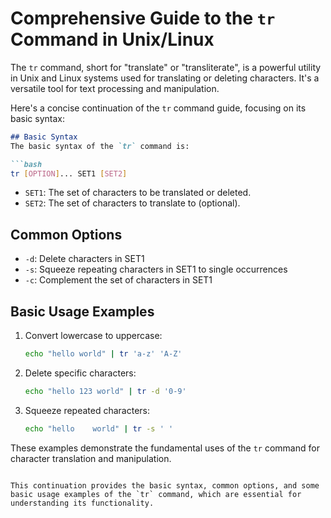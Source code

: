 # Comprehensive Guide to the `tr` Command in Unix/Linux

The `tr` command, short for "translate" or "transliterate", is a powerful utility in Unix and Linux systems used for translating or deleting characters. It's a versatile tool for text processing and manipulation.

Here's a concise continuation of the `tr` command guide, focusing on its basic syntax:

````tr.md
## Basic Syntax
The basic syntax of the `tr` command is:

```bash
tr [OPTION]... SET1 [SET2]
````

- `SET1`: The set of characters to be translated or deleted.
- `SET2`: The set of characters to translate to (optional).

## Common Options

- `-d`: Delete characters in SET1
- `-s`: Squeeze repeating characters in SET1 to single occurrences
- `-c`: Complement the set of characters in SET1

## Basic Usage Examples

1. Convert lowercase to uppercase:

   ```bash
   echo "hello world" | tr 'a-z' 'A-Z'
   ```

2. Delete specific characters:

   ```bash
   echo "hello 123 world" | tr -d '0-9'
   ```

3. Squeeze repeated characters:
   ```bash
   echo "hello    world" | tr -s ' '
   ```

These examples demonstrate the fundamental uses of the `tr` command for character translation and manipulation.

```

This continuation provides the basic syntax, common options, and some basic usage examples of the `tr` command, which are essential for understanding its functionality.
```
